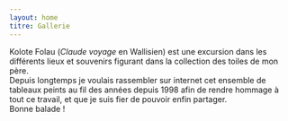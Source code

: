 ```yaml
---
layout: home
titre: Gallerie
---
```


Kolote Folau (*Claude voyage* en Wallisien) est une excursion dans les différents lieux et souvenirs figurant dans la collection des toiles de mon père.  
Depuis longtemps je voulais rassembler sur internet cet ensemble de tableaux peints au fil des années depuis 1998 afin de rendre hommage à tout ce travail, et que je suis fier de pouvoir enfin partager.  
Bonne balade !
